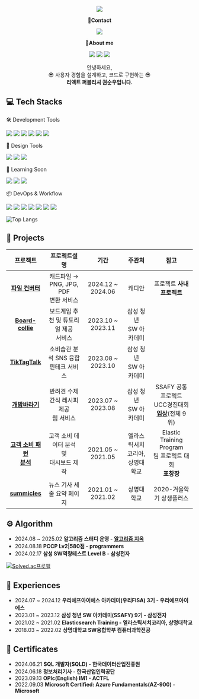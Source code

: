 <!-- header -->
<p align='center'>
  <img src="https://capsule-render.vercel.app/api?type=waving&color=ACBCFF&fontColor=0F1035&height=200&section=header&text=Welcome+to+soonupy's+Github!👋&fontSize=40"/>
</p>

<!-- Contact badge -->
<p align='center'><strong>📧Contact</strong></p>
<p align='center'>
  <!-- Mail -->
  <a href="mailto:soonupy@naver.com"><img src="https://img.shields.io/badge/soonupy97@naver.com-%2303C75A?style=flat-square&logo=naver&logoColor=white"/></a>
</p>
<!-- About me badge -->
<p align='center'><strong>👋About me</strong></p>
<p align='center'>
  <!-- Portfolio -->
  <a href="https://www.notion.so/215d8b3c5b6e803a9388edcb55d864b1"><img src="https://img.shields.io/badge/Notion-000000?style=flat-square&logo=notion&logoColor=white"/></a>
  <!-- Tistory -->
  <a href="https://happybplus.tistory.com/"><img src="https://img.shields.io/badge/Tech Blog-000000?style=flat-square&logo=tistory&logoColor=white"/></a>
  <!-- Instagram -->
  <a href="https://www.instagram.com/soonupy?igsh=Ym9wMHVhdHFkbmlw&utm_source=qr"><img src="https://img.shields.io/badge/instagram-E4405F?style=flat-square&logo=instagram&logoColor=white"/></a>
</p>

<!-- 소개글 -->
<p align="center">
  안녕하세요,<br>
  😎 사용자 경험을 설계하고, 코드로 구현하는 😎<br>
  <strong>리액트 퍼블리셔 권순우입니다. </strong>
</p>

<!-- 기술 스택 -->
## 💻 Tech Stacks
<!-- Frontend -->

<!-- Using Tools -->
🛠️ Development Tools
<p>
  <img src="https://img.shields.io/badge/HTML5-E34F26?style=flat-square&logo=html5&logoColor=white"/>
  <img src="https://img.shields.io/badge/JavaScript-F7DF1E?style=flat-square&logo=javascript&logoColor=white"/>
  <img src="https://img.shields.io/badge/TypeScript-3178C6?style=flat-square&logo=typescript&logoColor=white"/>
  <img src="https://img.shields.io/badge/React-61DAFB?style=flat-square&logo=react&logoColor=white"/>
  <img src="https://img.shields.io/badge/CSS-1572B6?style=flat-square&logo=css3&logoColor=white"/>
  <img src="https://img.shields.io/badge/SCSS-CC6699?style=flat-square&logo=sass&logoColor=white"/>
</p>

🎨 Design Tools
<p>
  <img src="https://img.shields.io/badge/Figma-F24E1E?style=flat-square&logo=figma&logoColor=white"/>
  <img src="https://img.shields.io/badge/Photoshop-31A8FF?style=flat-square&logo=adobe&logoColor=white"/>
  <img src="https://img.shields.io/badge/Illustrator-FF9A00?style=flat-square&logo=adobeillustrator&logoColor=white"/>
</p>

<!-- Todo Tools -->
🌱 Learning Soon
<p>
  <img src="https://img.shields.io/badge/Next.js-000000?style=flat-square&logo=nextdotjs&logoColor=white"/>
  <img src="https://img.shields.io/badge/Tailwind CSS-06B6D4?style=flat-square&logo=tailwindcss&logoColor=white"/>
  <img src="https://img.shields.io/badge/React_Native-20232A?style=flat-square&logo=react&logoColor=61DAFB"/>
</p>

<!-- ETC Tools -->
📦 DevOps & Workflow
<p>
  <img src="https://img.shields.io/badge/Git-F05032?style=flat-square&logo=git&logoColor=white"/>
  <img src="https://img.shields.io/badge/GitHub-181717?style=flat-square&logo=github&logoColor=white"/>
  <img src="https://img.shields.io/badge/GitLab-FC6D26?style=flat-square&logo=gitlab&logoColor=white"/>
  <img src="https://img.shields.io/badge/Jira-0053CC?style=flat-square&logo=jira&logoColor=white"/>
  <img src="https://img.shields.io/badge/Notion-000000?style=flat-square&logo=notion&logoColor=white"/>
  <img src="https://img.shields.io/badge/Sourcetree-0052CC?style=flat-square&logo=git&logoColor=white"/>
  <img src="https://img.shields.io/badge/Vite-F0DB4F?style=flat-square&logo=vite&logoColor=black"/>
</p>

<!-- 사용한 언어 순위 카드 -->
<!-- ![Top Langs](https://github-readme-stats.vercel.app/api/top-langs/?username=soonupy&layout=compact&theme=algolia) -->
![Top Langs](https://github-readme-stats.vercel.app/api/top-langs/?username=soonupy&layout=compact&theme=dark&langs_count=10)


<!-- GitHub Stats Card -->
<!--  [![SeungAh-Yoo99's GitHub stats](https://github-readme-stats.vercel.app/api?username=SeungAh-Yoo99&show_icons=true&theme=tokyonight)](https://github.com/SeungAh-Yoo99/github-readme-stats) -->

<!-- 프로젝트 -->
## 💾 Projects
|프로젝트|프로젝트설명|기간|주관처|참고|
|:---:|:---:|:---:|:---:|:---:|
|<strong>[파일 컨버터](https://github.com/woorifisa-projects-3rd/WithBeeTravel-BE)<strong>|캐드파일 → PNG, JPG, PDF<br>변환 서비스|2024.12 ~ 2024.06|캐디안|프로젝트 <strong>사내 프로젝트<strong>|
|<strong>[Board-collie](https://github.com/S09P31A104/board-collie)<strong>|보드게임 추천 및 튜토리얼 제공<br>서비스|2023.10 ~ 2023.11|삼성 청년<br>SW 아카데미||
|<strong>[TikTagTalk](https://github.com/Under-Dog-s-Rebellion/TikTagTalk)<strong>|소비습관 분석 SNS 융합<br>핀테크 서비스|2023.08 ~ 2023.10|삼성 청년<br>SW 아카데미||
|<strong>[개밥바라기](https://github.com/Gaebab-Baragi/GaeBabBaragi)<strong>|반려견 수제 간식 레시피 제공<br>웹 서비스|2023.07 ~ 2023.08|삼성 청년<br>SW 아카데미|SSAFY 공통프로젝트<br>UCC경진대회<br><strong>[입상](https://youtu.be/SR19uOLr5lc)</strong>(전체 9위)|
|<strong>[고객 소비 패턴<br>분석](https://youtu.be/iL6BW8J8apI)<strong>|고객 소비 데이터 분석<br>및<br>대시보드 제작|2021.05 ~ 2021.05|엘라스틱서치코리아,<br>상명대학교|Elastic Training Program<br>팀 프로젝트 대회<br> <strong>표창장</strong>|
|<strong>[summicles](https://github.com/NoPain-NoCode/summicles)<strong>|뉴스 기사 세 줄 요약 페이지|2021.01 ~ 2021.02|상명대학교|2020-겨울학기 상생플러스|

<!-- 알고리즘 역량 -->
## ⚙️ Algorithm
- 2024.08 ~ 2025.02 <strong>알고리즘 스터디 운영 - [알고리즘 지옥](https://github.com/SeungAh-Yoo99/Hell-of-Algorithms)</strong>
- 2024.08.18 <strong>PCCP Lv2|580점 - programmers</strong>
- 2024.02.17 <strong>삼성 SW역량테스트 Level B - 삼성전자</strong>

<!-- solved.ac 프로필 -->
[![Solved.ac프로필](http://mazassumnida.wtf/api/v2/generate_badge?boj=ysa8497)](https://solved.ac/ysa8497)

<!-- 경험 -->
## 🏃 Experiences
<ul>
  <li>2024.07 ~ 2024.12 <strong>우리에프아이에스 아카데미(우리FISA) 3기 - 우리에프아이에스</strong></li>
  <li>2023.01 ~ 2023.12 <strong>삼성 청년 SW 아카데미(SSAFY) 9기 - 삼성전자</strong></li>
  <li>2021.02 ~ 2021.02 <strong>Elasticsearch Training - 엘라스틱서치코리아, 상명대학교</strong></li>
  <li>2018.03 ~ 2022.02 <strong>상명대학교 SW융합학부 컴퓨터과학전공</strong></li>
</ul>

<!-- 자격증 -->
## 📜 Certificates
<ul>
  <li>2024.06.21 <strong>SQL 개발자(SQLD) - 한국데이터산업진흥원</strong></li>
  <li>2024.06.18 <strong>정보처리기사 - 한국산업인력공단</strong></li>
  <li>2023.09.13 <strong>OPIc(English) IM1 - ACTFL</strong></li>
  <li>2022.09.03 <strong>Microsoft Certified: Azure Fundamentals(AZ-900) - Microsoft</strong></li>
</ul>

